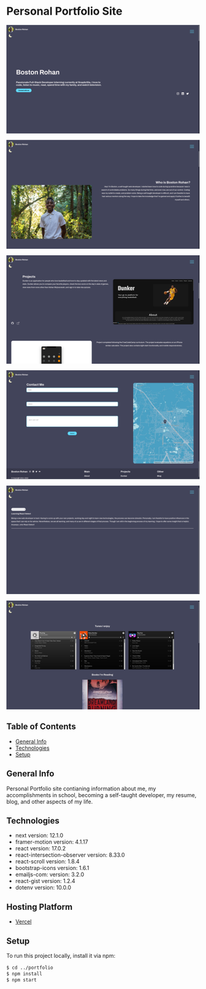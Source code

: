 # Personal Portfolio Site

[![website screenshot](public/Screenshots/home.png)](https://bostonrohan.com/)

[![website screenshot](public/Screenshots/about.png)](https://bostonrohan.com/)

[![website screenshot](public/Screenshots/projects.png)](https://bostonrohan.com/)

[![website screenshot](public/Screenshots/contact.png)](https://bostonrohan.com/)

[![website screenshot](public/Screenshots/blog.png)](https://bostonrohan.com/)

[![website screenshot](public/Screenshots/hobbies.png)](https://bostonrohan.com/)

## Table of Contents

- [General Info](#general-info)
- [Technologies](#technologies)
- [Setup](#setup)

## General Info

Personal Portfolio site contianing information about me, my accomplishments in school, becoming a self-taught developer, my resume, blog, and other aspects of my life.

## Technologies

- next version: 12.1.0
- framer-motion version: 4.1.17
- react version: 17.0.2
- react-intersection-observer version: 8.33.0
- react-scroll version: 1.8.4
- bootstrap-icons version: 1.6.1
- emailjs-com: version: 3.2.0
- react-gist version: 1.2.4
- dotenv version: 10.0.0

## Hosting Platform

- [Vercel](https://vercel.com/)

## Setup

To run this project locally, install it via npm:

```
$ cd ../portfolio
$ npm install
$ npm start
```
